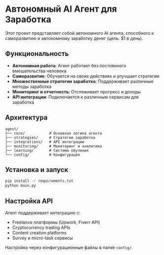 # Автономный AI Агент для Заработка

Этот проект представляет собой автономного AI агента, способного к саморазвитию и автономному заработку денег (цель: $1 в день).

## Функциональность

- **Автономная работа**: Агент работает без постоянного вмешательства человека
- **Саморазвитие**: Обучается на своих действиях и улучшает стратегии
- **Множественные стратегии заработка**: Поддерживает различные методы заработка
- **Мониторинг и отчетность**: Отслеживает прогресс и доходы
- **API интеграции**: Подключается к различным сервисам для заработка

## Архитектура

```
agent/
├── core/           # Основная логика агента
├── strategies/     # Стратегии заработка
├── integrations/   # API интеграции
├── monitoring/     # Мониторинг и аналитика
├── learning/       # Система обучения
└── config/         # Конфигурация
```

## Установка и запуск

```bash
pip install -r requirements.txt
python main.py
```

## Настройка API

Агент поддерживает интеграцию с:
- Freelance платформы (Upwork, Fiverr API)
- Cryptocurrency trading APIs
- Content creation platforms
- Survey и micro-task сервисы

Настройка через конфигурационные файлы в папке `config/`.
